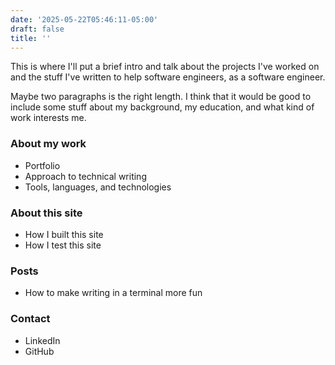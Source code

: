 ```yaml
---
date: '2025-05-22T05:46:11-05:00'
draft: false
title: ''
---
```


This is where I'll put a brief intro and talk about the projects I've worked on and the stuff I've written to help software engineers, as a software engineer.  

Maybe two paragraphs is the right length.  I think that it would be good to include some stuff about my background, my education, and what kind of work interests me.

### About my work

- Portfolio
- Approach to technical writing
- Tools, languages, and technologies

### About this site

- How I built this site
- How I test this site

### Posts

- How to make writing in a terminal more fun

### Contact

- LinkedIn
- GitHub

